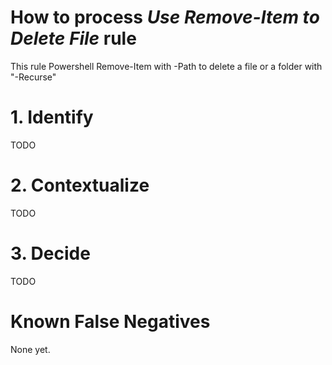 # How to process *Use Remove-Item to Delete File* rule
This rule Powershell Remove-Item  with -Path to delete a file or a folder with "-Recurse"

# 1. Identify
TODO

# 2. Contextualize
TODO

# 3. Decide
TODO

# Known False Negatives
None yet.
